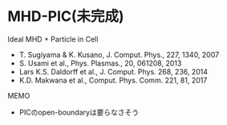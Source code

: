 # MHD-PIC(未完成)

Ideal MHD + Particle in Cell

- T. Sugiyama & K. Kusano, J. Comput. Phys., 227, 1340, 2007 
- S. Usami et al., Phys. Plasmas., 20, 061208, 2013 
- Lars K.S. Daldorff et al., J. Comput. Phys. 268, 236, 2014
- K.D. Makwana et al., Comput. Phys. Comm. 221, 81, 2017

MEMO
- PICのopen-boundaryは要らなさそう